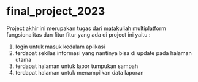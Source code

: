 # final_project_2023

Project akhir ini merupakan tugas dari matakuliah multiplatform 
fungsionalitas dan fitur fitur yang ada di project ini yaitu :
1. login untuk masuk kedalam aplikasi
2. terdapat sekilas informasi yang nantinya bisa di update pada halaman utama
3. terdapat halaman untuk lapor tumpukan sampah 
4. terdapat halaman untuk menampilkan data laporan

